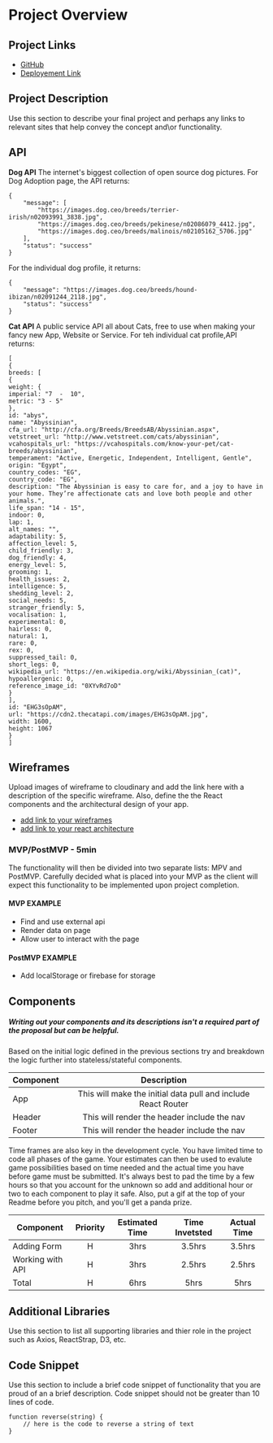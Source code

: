 # Project Overview

## Project Links

- [GitHub](https://github.com/priscilla-martinez/AnimalAdoption/tree/main/foreverfriend)
- [Deployement Link](https://priscilla-martinez.github.io/AnimalAdoption/)

## Project Description

Use this section to describe your final project and perhaps any links to relevant sites that help convey the concept and\or functionality.

## API

**Dog API**
The internet's biggest collection of open source dog pictures. For Dog Adoption page, the API returns: 

```
{
    "message": [
        "https://images.dog.ceo/breeds/terrier-irish/n02093991_3838.jpg",
        "https://images.dog.ceo/breeds/pekinese/n02086079_4412.jpg",
        "https://images.dog.ceo/breeds/malinois/n02105162_5706.jpg"
    ],
    "status": "success"
}
```
For the individual dog profile, it returns: 
```
{
    "message": "https://images.dog.ceo/breeds/hound-ibizan/n02091244_2118.jpg",
    "status": "success"
}
```

**Cat API**
A public service API all about Cats, free to use when making your fancy new App, Website or Service. For teh individual cat profile,API returns: 
```
[
{
breeds: [
{
weight: {
imperial: "7  -  10",
metric: "3 - 5"
},
id: "abys",
name: "Abyssinian",
cfa_url: "http://cfa.org/Breeds/BreedsAB/Abyssinian.aspx",
vetstreet_url: "http://www.vetstreet.com/cats/abyssinian",
vcahospitals_url: "https://vcahospitals.com/know-your-pet/cat-breeds/abyssinian",
temperament: "Active, Energetic, Independent, Intelligent, Gentle",
origin: "Egypt",
country_codes: "EG",
country_code: "EG",
description: "The Abyssinian is easy to care for, and a joy to have in your home. They’re affectionate cats and love both people and other animals.",
life_span: "14 - 15",
indoor: 0,
lap: 1,
alt_names: "",
adaptability: 5,
affection_level: 5,
child_friendly: 3,
dog_friendly: 4,
energy_level: 5,
grooming: 1,
health_issues: 2,
intelligence: 5,
shedding_level: 2,
social_needs: 5,
stranger_friendly: 5,
vocalisation: 1,
experimental: 0,
hairless: 0,
natural: 1,
rare: 0,
rex: 0,
suppressed_tail: 0,
short_legs: 0,
wikipedia_url: "https://en.wikipedia.org/wiki/Abyssinian_(cat)",
hypoallergenic: 0,
reference_image_id: "0XYvRd7oD"
}
],
id: "EHG3sOpAM",
url: "https://cdn2.thecatapi.com/images/EHG3sOpAM.jpg",
width: 1600,
height: 1067
}
]
```


## Wireframes

Upload images of wireframe to cloudinary and add the link here with a description of the specific wireframe. Also, define the the React components and the architectural design of your app.

- [add link to your wireframes]()
- [add link to your react architecture]()


### MVP/PostMVP - 5min

The functionality will then be divided into two separate lists: MPV and PostMVP.  Carefully decided what is placed into your MVP as the client will expect this functionality to be implemented upon project completion.  

#### MVP EXAMPLE
- Find and use external api 
- Render data on page 
- Allow user to interact with the page

#### PostMVP EXAMPLE

- Add localStorage or firebase for storage

## Components
##### Writing out your components and its descriptions isn't a required part of the proposal but can be helpful.

Based on the initial logic defined in the previous sections try and breakdown the logic further into stateless/stateful components. 

| Component | Description | 
| --- | :---: |  
| App | This will make the initial data pull and include React Router| 
| Header | This will render the header include the nav | 
| Footer | This will render the header include the nav | 


Time frames are also key in the development cycle.  You have limited time to code all phases of the game.  Your estimates can then be used to evalute game possibilities based on time needed and the actual time you have before game must be submitted. It's always best to pad the time by a few hours so that you account for the unknown so add and additional hour or two to each component to play it safe. Also, put a gif at the top of your Readme before you pitch, and you'll get a panda prize.

| Component | Priority | Estimated Time | Time Invetsted | Actual Time |
| --- | :---: |  :---: | :---: | :---: |
| Adding Form | H | 3hrs| 3.5hrs | 3.5hrs |
| Working with API | H | 3hrs| 2.5hrs | 2.5hrs |
| Total | H | 6hrs| 5hrs | 5hrs |

## Additional Libraries
 Use this section to list all supporting libraries and thier role in the project such as Axios, ReactStrap, D3, etc. 

## Code Snippet

Use this section to include a brief code snippet of functionality that you are proud of an a brief description.  Code snippet should not be greater than 10 lines of code. 

```
function reverse(string) {
	// here is the code to reverse a string of text
}
```